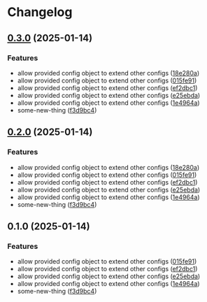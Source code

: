 # Changelog

## [0.3.0](https://github.com/destefanoadonis/poc-ml-mono/compare/adonis-ml-core-v0.2.0...adonis-ml-core@v0.3.0) (2025-01-14)


### Features

* allow provided config object to extend other configs ([18e280a](https://github.com/destefanoadonis/poc-ml-mono/commit/18e280a080ecbd5d854f43772351ce0db8ae525c))
* allow provided config object to extend other configs ([015fe91](https://github.com/destefanoadonis/poc-ml-mono/commit/015fe91afb86e906f6e5b44ac3c0710a0421430a))
* allow provided config object to extend other configs ([ef2dbc1](https://github.com/destefanoadonis/poc-ml-mono/commit/ef2dbc14b32290e222c3da402d656c71d7c33dc7))
* allow provided config object to extend other configs ([e25ebda](https://github.com/destefanoadonis/poc-ml-mono/commit/e25ebda5a5786dfd0de2d4faf01f40c567b7712e))
* allow provided config object to extend other configs ([1e4964a](https://github.com/destefanoadonis/poc-ml-mono/commit/1e4964a761e2763c1e2ae1b6915e1e0d09d74647))
* some-new-thing ([f3d9bc4](https://github.com/destefanoadonis/poc-ml-mono/commit/f3d9bc4c7df383ae374f875a00a42fc8f19d01c1))

## [0.2.0](https://github.com/destefanoadonis/poc-ml-mono/compare/adonis-ml-core-v0.1.0...adonis-ml-core@v0.2.0) (2025-01-14)


### Features

* allow provided config object to extend other configs ([18e280a](https://github.com/destefanoadonis/poc-ml-mono/commit/18e280a080ecbd5d854f43772351ce0db8ae525c))
* allow provided config object to extend other configs ([015fe91](https://github.com/destefanoadonis/poc-ml-mono/commit/015fe91afb86e906f6e5b44ac3c0710a0421430a))
* allow provided config object to extend other configs ([ef2dbc1](https://github.com/destefanoadonis/poc-ml-mono/commit/ef2dbc14b32290e222c3da402d656c71d7c33dc7))
* allow provided config object to extend other configs ([e25ebda](https://github.com/destefanoadonis/poc-ml-mono/commit/e25ebda5a5786dfd0de2d4faf01f40c567b7712e))
* allow provided config object to extend other configs ([1e4964a](https://github.com/destefanoadonis/poc-ml-mono/commit/1e4964a761e2763c1e2ae1b6915e1e0d09d74647))
* some-new-thing ([f3d9bc4](https://github.com/destefanoadonis/poc-ml-mono/commit/f3d9bc4c7df383ae374f875a00a42fc8f19d01c1))

## 0.1.0 (2025-01-14)


### Features

* allow provided config object to extend other configs ([015fe91](https://github.com/destefanoadonis/poc-ml-mono/commit/015fe91afb86e906f6e5b44ac3c0710a0421430a))
* allow provided config object to extend other configs ([ef2dbc1](https://github.com/destefanoadonis/poc-ml-mono/commit/ef2dbc14b32290e222c3da402d656c71d7c33dc7))
* allow provided config object to extend other configs ([e25ebda](https://github.com/destefanoadonis/poc-ml-mono/commit/e25ebda5a5786dfd0de2d4faf01f40c567b7712e))
* allow provided config object to extend other configs ([1e4964a](https://github.com/destefanoadonis/poc-ml-mono/commit/1e4964a761e2763c1e2ae1b6915e1e0d09d74647))
* some-new-thing ([f3d9bc4](https://github.com/destefanoadonis/poc-ml-mono/commit/f3d9bc4c7df383ae374f875a00a42fc8f19d01c1))
